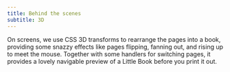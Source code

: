 ```yaml
---
title: Behind the scenes
subtitle: 3D
---
```


On screens, we use CSS 3D transforms to rearrange the pages into a book, providing some snazzy effects like pages flipping, fanning out, and rising up to meet the mouse. Together with some handlers for switching pages, it provides a lovely navigable preview of a Little Book before you print it out.
